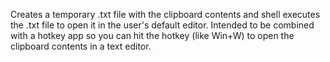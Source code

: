Creates a temporary .txt file with the clipboard contents and shell executes the .txt file to open it in the user's default editor.  Intended to be combined with a hotkey app so you can hit the hotkey (like Win+W) to open the clipboard contents in a text editor.